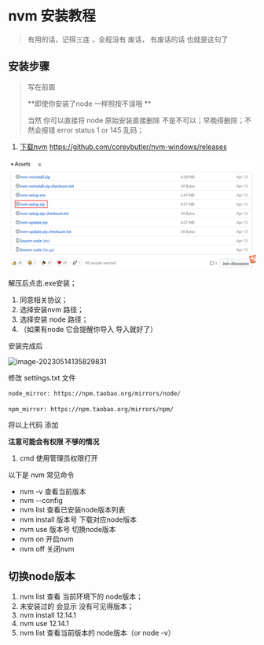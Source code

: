 # nvm 安装教程 

> 有用的话，记得三连 ，全程没有 废话， 有废话的话 也就是这句了

## 安装步骤

> 写在前面
>
> **即使你安装了node 一样照按不误哦 **
>
> 当然 你可以直接将 node 原始安装直接删除 不是不可以；早晚得删除；不然会报错 error status 1 or 145 乱码；

1. [下载nvm](https://github.com/coreybutler/nvm-windows/releases)    https://github.com/coreybutler/nvm-windows/releases

![image-20230514135033045](/images/image-20230514135033045.png)



解压后点击.exe安装；

1. 同意相关协议；
2. 选择安装nvm 路径；
3. 选择安装 node 路径；
4. （如果有node 它会提醒你导入 导入就好了）

安装完成后 

![image-20230514135829831](C:\Users\YHX\AppData\Roaming\Typora\typora-user-images\image-20230514135829831.png)

修改 settings.txt 文件

```
node_mirror: https://npm.taobao.org/mirrors/node/

npm_mirror: https://npm.taobao.org/mirrors/npm/
```

将以上代码 添加

**注意可能会有权限 不够的情况**

1. cmd 使用管理员权限打开

以下是 nvm 常见命令

- nvm -v 查看当前版本
- nvm --config 
- nvm list 查看已安装node版本列表
- nvm install 版本号 下载对应node版本
- nvm use 版本号 切换node版本
- nvm on 开启nvm
- nvm off 关闭nvm

## 切换node版本

1. nvm list 查看 当前环境下的 node版本；
2. 未安装过的 会显示 没有可见得版本；
3. nvm install 12.14.1
4. nvm use 12.14.1
5. nvm list 查看当前版本的 node版本（or node -v）





